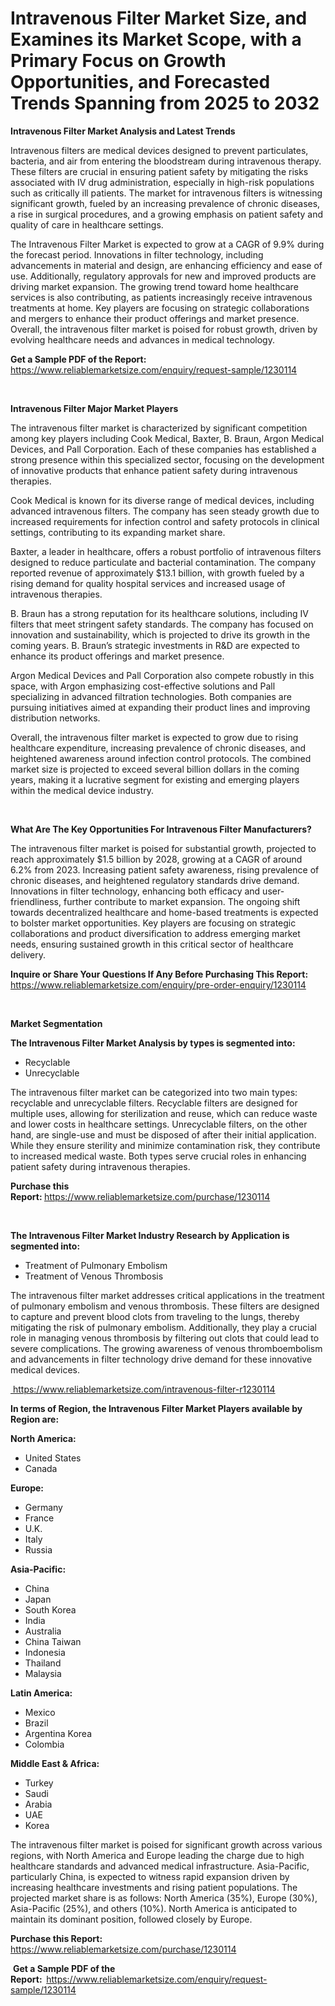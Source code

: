 <p><h1>Intravenous Filter Market Size, and Examines its Market Scope, with a Primary Focus on Growth Opportunities, and Forecasted Trends Spanning from 2025 to 2032</h1></p><p><strong>Intravenous Filter Market Analysis and Latest Trends</strong></p>
<p><p>Intravenous filters are medical devices designed to prevent particulates, bacteria, and air from entering the bloodstream during intravenous therapy. These filters are crucial in ensuring patient safety by mitigating the risks associated with IV drug administration, especially in high-risk populations such as critically ill patients. The market for intravenous filters is witnessing significant growth, fueled by an increasing prevalence of chronic diseases, a rise in surgical procedures, and a growing emphasis on patient safety and quality of care in healthcare settings.</p><p>The Intravenous Filter Market is expected to grow at a CAGR of 9.9% during the forecast period. Innovations in filter technology, including advancements in material and design, are enhancing efficiency and ease of use. Additionally, regulatory approvals for new and improved products are driving market expansion. The growing trend toward home healthcare services is also contributing, as patients increasingly receive intravenous treatments at home. Key players are focusing on strategic collaborations and mergers to enhance their product offerings and market presence. Overall, the intravenous filter market is poised for robust growth, driven by evolving healthcare needs and advances in medical technology.</p></p>
<p><strong>Get a Sample PDF of the Report:&nbsp;</strong> <a href="https://www.reliablemarketsize.com/enquiry/request-sample/1230114?utm_campaign=1898&utm_medium=2&utm_source=Github&utm_content=ia&utm_term=13042025&utm_id=intravenous-filter">https://www.reliablemarketsize.com/enquiry/request-sample/1230114</a></p>
<p>&nbsp;</p>
<p><strong>Intravenous Filter Major Market Players</strong></p>
<p><p>The intravenous filter market is characterized by significant competition among key players including Cook Medical, Baxter, B. Braun, Argon Medical Devices, and Pall Corporation. Each of these companies has established a strong presence within this specialized sector, focusing on the development of innovative products that enhance patient safety during intravenous therapies.</p><p>Cook Medical is known for its diverse range of medical devices, including advanced intravenous filters. The company has seen steady growth due to increased requirements for infection control and safety protocols in clinical settings, contributing to its expanding market share.</p><p>Baxter, a leader in healthcare, offers a robust portfolio of intravenous filters designed to reduce particulate and bacterial contamination. The company reported revenue of approximately $13.1 billion, with growth fueled by a rising demand for quality hospital services and increased usage of intravenous therapies.</p><p>B. Braun has a strong reputation for its healthcare solutions, including IV filters that meet stringent safety standards. The company has focused on innovation and sustainability, which is projected to drive its growth in the coming years. B. Braun’s strategic investments in R&D are expected to enhance its product offerings and market presence.</p><p>Argon Medical Devices and Pall Corporation also compete robustly in this space, with Argon emphasizing cost-effective solutions and Pall specializing in advanced filtration technologies. Both companies are pursuing initiatives aimed at expanding their product lines and improving distribution networks.</p><p>Overall, the intravenous filter market is expected to grow due to rising healthcare expenditure, increasing prevalence of chronic diseases, and heightened awareness around infection control protocols. The combined market size is projected to exceed several billion dollars in the coming years, making it a lucrative segment for existing and emerging players within the medical device industry.</p></p>
<p>&nbsp;</p>
<p><strong>What Are The Key Opportunities For Intravenous Filter Manufacturers?</strong></p>
<p><p>The intravenous filter market is poised for substantial growth, projected to reach approximately $1.5 billion by 2028, growing at a CAGR of around 6.2% from 2023. Increasing patient safety awareness, rising prevalence of chronic diseases, and heightened regulatory standards drive demand. Innovations in filter technology, enhancing both efficacy and user-friendliness, further contribute to market expansion. The ongoing shift towards decentralized healthcare and home-based treatments is expected to bolster market opportunities. Key players are focusing on strategic collaborations and product diversification to address emerging market needs, ensuring sustained growth in this critical sector of healthcare delivery.</p></p>
<p><strong>Inquire or Share Your Questions If Any Before Purchasing This Report:</strong> <a href="https://www.reliablemarketsize.com/enquiry/pre-order-enquiry/1230114?utm_campaign=1898&utm_medium=2&utm_source=Github&utm_content=ia&utm_term=13042025&utm_id=intravenous-filter">https://www.reliablemarketsize.com/enquiry/pre-order-enquiry/1230114</a></p>
<p>&nbsp;</p>
<p><strong>Market Segmentation</strong></p>
<p><strong>The Intravenous Filter Market Analysis by types is segmented into:</strong></p>
<p><ul><li>Recyclable</li><li>Unrecyclable</li></ul></p>
<p><p>The intravenous filter market can be categorized into two main types: recyclable and unrecyclable filters. Recyclable filters are designed for multiple uses, allowing for sterilization and reuse, which can reduce waste and lower costs in healthcare settings. Unrecyclable filters, on the other hand, are single-use and must be disposed of after their initial application. While they ensure sterility and minimize contamination risk, they contribute to increased medical waste. Both types serve crucial roles in enhancing patient safety during intravenous therapies.</p></p>
<p><strong>Purchase this Report:&nbsp;</strong><a href="https://www.reliablemarketsize.com/purchase/1230114?utm_campaign=1898&utm_medium=2&utm_source=Github&utm_content=ia&utm_term=13042025&utm_id=intravenous-filter">https://www.reliablemarketsize.com/purchase/1230114</a></p>
<p>&nbsp;</p>
<p><strong>The Intravenous Filter Market Industry Research by Application is segmented into:</strong></p>
<p><ul><li>Treatment of Pulmonary Embolism</li><li>Treatment of Venous Thrombosis</li></ul></p>
<p><p>The intravenous filter market addresses critical applications in the treatment of pulmonary embolism and venous thrombosis. These filters are designed to capture and prevent blood clots from traveling to the lungs, thereby mitigating the risk of pulmonary embolism. Additionally, they play a crucial role in managing venous thrombosis by filtering out clots that could lead to severe complications. The growing awareness of venous thromboembolism and advancements in filter technology drive demand for these innovative medical devices.</p></p>
<p><a href="https://www.reliablemarketsize.com/intravenous-filter-r1230114?utm_campaign=1898&utm_medium=2&utm_source=Github&utm_content=ia&utm_term=13042025&utm_id=intravenous-filter">&nbsp;https://www.reliablemarketsize.com/intravenous-filter-r1230114</a></p>
<p><strong>In terms of Region, the Intravenous Filter Market Players available by Region are:</strong></p>
<p>
    <p> <strong> North America: </strong>
        <ul>
            <li>United States</li>
            <li>Canada</li>
        </ul>
        </p> 
    <p> <strong> Europe: </strong>
        <ul>
            <li>Germany</li>
            <li>France</li>
            <li>U.K.</li>
            <li>Italy</li>
            <li>Russia</li>
        </ul>
        </p> 
    <p> <strong> Asia-Pacific: </strong>
        <ul>
            <li>China</li>
            <li>Japan</li>
            <li>South Korea</li>
            <li>India</li>
            <li>Australia</li>
            <li>China Taiwan</li>
            <li>Indonesia</li>
            <li>Thailand</li>
            <li>Malaysia</li>
        </ul>
        </p> 
    <p> <strong> Latin America: </strong>
        <ul>
            <li>Mexico</li>
            <li>Brazil</li>
            <li>Argentina Korea</li>
            <li>Colombia</li>
        </ul>
        </p> 
    <p> <strong> Middle East & Africa: </strong>
        <ul>
            <li>Turkey</li>
            <li>Saudi</li>
            <li>Arabia</li>
            <li>UAE</li>
            <li>Korea</li>
        </ul>
    </p>
    </p>
<p><p>The intravenous filter market is poised for significant growth across various regions, with North America and Europe leading the charge due to high healthcare standards and advanced medical infrastructure. Asia-Pacific, particularly China, is expected to witness rapid expansion driven by increasing healthcare investments and rising patient populations. The projected market share is as follows: North America (35%), Europe (30%), Asia-Pacific (25%), and others (10%). North America is anticipated to maintain its dominant position, followed closely by Europe.</p></p>
<p><strong>Purchase this Report: </strong><a href="https://www.reliablemarketsize.com/purchase/1230114?utm_campaign=1898&utm_medium=2&utm_source=Github&utm_content=ia&utm_term=13042025&utm_id=intravenous-filter">https://www.reliablemarketsize.com/purchase/1230114</a></p>
<p>&nbsp;<strong>Get a Sample PDF of the Report:&nbsp;&nbsp;</strong><a href="https://www.reliablemarketsize.com/enquiry/request-sample/1230114?utm_campaign=1898&utm_medium=2&utm_source=Github&utm_content=ia&utm_term=13042025&utm_id=intravenous-filter">https://www.reliablemarketsize.com/enquiry/request-sample/1230114</a></p>
<p><strong></strong></p>
<p><p></p><p></p><p></p></p>